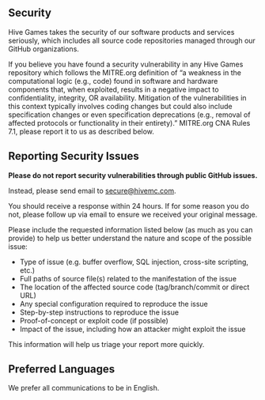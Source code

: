 ## Security

Hive Games takes the security of our software products and services seriously, which includes all source code
repositories managed through our GitHub organizations.

If you believe you have found a security vulnerability in any Hive Games repository which follows the MITRE.org
definition of “a weakness in the computational logic (e.g., code) found in software and hardware components that, when
exploited, results in a negative impact to confidentiality, integrity, OR availability. Mitigation of the
vulnerabilities in this context typically involves coding changes but could also include specification changes or even
specification deprecations (e.g., removal of affected protocols or functionality in their entirety).” MITRE.org CNA
Rules 7.1, please report it to us as described below.

## Reporting Security Issues

**Please do not report security vulnerabilities through public GitHub issues.**

Instead, please send email to [secure@hivemc.com](mailto:secure@hivemc.com).

You should receive a response within 24 hours. If for some reason you do not, please follow up via email to ensure we
received your original message.

Please include the requested information listed below (as much as you can provide) to help us better understand the
nature and scope of the possible issue:

* Type of issue (e.g. buffer overflow, SQL injection, cross-site scripting, etc.)
* Full paths of source file(s) related to the manifestation of the issue
* The location of the affected source code (tag/branch/commit or direct URL)
* Any special configuration required to reproduce the issue
* Step-by-step instructions to reproduce the issue
* Proof-of-concept or exploit code (if possible)
* Impact of the issue, including how an attacker might exploit the issue

This information will help us triage your report more quickly.

## Preferred Languages

We prefer all communications to be in English.

